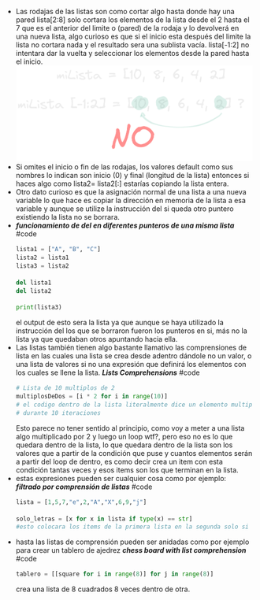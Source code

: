 - Las rodajas de las listas son como cortar algo hasta donde hay una pared lista[2:8] solo cortara los elementos de la lista desde el 2 hasta el 7 que es el anterior del limite o (pared) de la rodaja y lo devolverá en una nueva lista, algo curioso es que si el inicio esta después del limite la lista no cortara nada y el resultado sera una sublista vacía. lista[-1:2] no intentara dar la vuelta y seleccionar los elementos desde la pared hasta el inicio.
  ![image.png](../assets/image_1647208619118_0.png)
- Si omites el inicio o fin de las rodajas, los valores default como sus nombres lo indican son inicio (0) y final (longitud de la lista) entonces si haces algo como lista2= lista2[:] estarías copiando la lista entera.
- Otro dato curioso es que la asignación normal de una lista a una nueva variable lo que hace es copiar la dirección en memoria de la lista a esa variable y aunque se utilize la instrucción del si queda otro puntero existiendo la lista no se borrara.
- ***funcionamiento de del en diferentes punteros de una misma lista*** #code
  ```python
  lista1 = ["A", "B", "C"]
  lista2 = lista1
  lista3 = lista2
  
  del lista1
  del lista2
  
  print(lista3)
  ```
  el output de esto sera la lista ya que aunque se haya utilizado la instrucción del los que se borraron fueron los punteros en si, más no la lista ya que quedaban otros apuntando hacia ella.
- Las listas también tienen algo bastante llamativo las comprensiones de lista en las cuales una lista se crea desde adentro dándole no un valor, o una lista de valores si no una expresión que definirá los elementos con los cuales se llene la lista.
  ***Lists Comprehensions*** #code
  ```python
  # Lista de 10 multiplos de 2
  multiplosDeDos = [i * 2 for i in range(10)]
  # el codigo dentro de la lista literalmente dice un elemento multiplicado por 2
  # durante 10 iteraciones
  ```
  Esto parece no tener sentido al principio, como voy a meter a una lista algo multiplicado por 2 y luego un loop wtf?, pero eso no es lo que quedara dentro de la lista, lo que quedara dentro de la lista son los valores que a partir de la condición que puse y cuantos elementos serán a partir del loop de dentro, es como decir crea un item con esta condición tantas veces y esos items son los que terminan en la lista.
- estas expresiones pueden ser cualquier cosa como por ejemplo:
  ***filtrado por comprensión de listas*** #code
  ```python
  lista = [1,5,7,"e",2,"A","X",6,9,"j"]
  
  solo_letras = [x for x in lista if type(x) == str]
  #esto colocara los items de la primera lista en la segunda solo si son de tipo string
  ```
- hasta las listas de comprensión pueden ser anidadas como por ejemplo para crear un tablero de ajedrez
  ***chess board with list comprehension*** #code
  ```python
  tablero = [[square for i in range(8)] for j in range(8)]
  ```
  crea una lista de 8 cuadrados 8 veces dentro de otra.